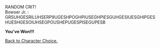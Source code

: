 RANDOM CRIT!  
Bowser Jr. : GRSUHGESRILUHSERP9UGESHPOGHPIUSEGHPIESGUHGESIUESGHIPGESHUESHGESOIUHSEGPOUSHEPUGESPISEGUPESB

**You've Won!!!**

[Back to Character Choice.](../../characterchoice.md)


